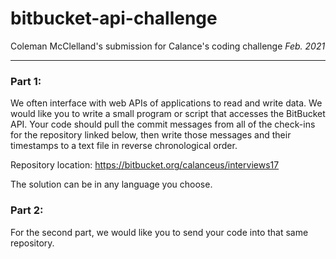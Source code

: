 # bitbucket-api-challenge
Coleman McClelland's submission for Calance's coding challenge _Feb. 2021_

---
### Part 1:

We often interface with web APIs of applications to read and write data. We would like you to write a small program or script that accesses the BitBucket API.  Your code should pull the commit messages from all of the check-ins for the repository linked below, then write those messages and their timestamps to a text file in reverse chronological order.  

Repository location: https://bitbucket.org/calanceus/interviews17 

The solution can be in any language you choose.

### Part 2: 

For the second part, we would like you to send your code into that same repository.
